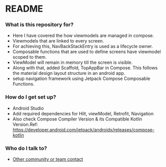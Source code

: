 # README #


### What is this repository for? ###

* Here I have covered the how viewmodels are managed in compose.
* Viewmodels that are linked to every screen.
* For achieving this, NavBackStackEntry is used as a lifecycle owner.
* Composable functions that are used to define screens have viewmodel scoped to them.
* ViewModel will remain in memory till the screen is visible.
* Along with that, added Scaffold, TopAppBar in Compose. This follows the material design layout structure in an android app.
* setup navigation framework using Jetpack Compose Composable Functions.


### How do I get set up? ###

* Android Studio
* Add required dependencies for Hilt, viewModel, Retrofit, Navigation
* Also check Compose Compiler Version & its Compatible Kotlin Version.Ref: https://developer.android.com/jetpack/androidx/releases/compose-kotlin

### Who do I talk to? ###

* [Other community or team contact](https://www.linkedin.com/in/darshana-gharat-56b25877/)
